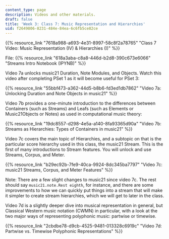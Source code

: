 ```yaml
---
content_type: page
description: Videos and other materials.
draft: false
title: 'Week 3: Class 7: Music Representation and Hierarchies'
uid: f2649806-8231-484e-84ea-6c6fb5ce82ce
---
```

{{% resource_link "7618a988-a693-4e31-8997-58c8f2a78765" "Class 7 Video: Music Representation (IV) & Hierarchies (I)" %}}

File: {{% resource_link "618a3aba-c8a8-446d-b2d8-390c673e6066" "Streams Intro Notebook (IPYNB)" %}}

Video 7a unlocks music21 Duration, Note Modules, and Objects. Watch this video after completing PSet 1 as it will become useful for PSet 3:

{{% resource_link "55bbf473-a362-44d5-b8b6-fd3ed1db7862" "Video 7a: Unlocking Duration and Note Objects in music21" %}}

Video 7b provides a one-minute introduction to the differences between Containers (such as Streams) and Leafs (such as Elements or Music21Objects or Notes) as used in computational music theory:

{{% resource_link "19dc8557-d298-4e5a-a140-8fa93365d90a" "Video 7b: Streams as Hierarchies: Types of Containers in music21" %}}

Video 7c covers the main topic of Hierarchies, and a subtopic on that is the particular score hierarchy used in this class, the music21 Stream. This is the first of many introductions to Stream features. You will unlock and use Streams, Corpus, and Meter.

{{% resource_link "b29ec92b-7fe9-40ca-9924-8dc345ba7797" "Video 7c: music21 Streams, Corpus, and Meter Features" %}}

Note: There are a few slight changes to music21 since video 7c. The rest should say `music21.note.Rest eighth`, for instance, and there are some improvements to how we can quickly put things into a stream that will make it simpler to create stream hierarchies, which we will get to later in the class.

Video 7d is a slightly deeper dive into musical representation in general, but Classical Western music notation (CWMN) in particular, with a look at the two major ways of representing polyphonic music: partwise or timewise.

{{% resource_link "2cbdbe78-d9cb-4525-9481-013328c6919c" "Video 7d: Partwise vs. Timewise Polyphonic Representations" %}}